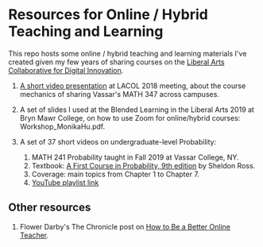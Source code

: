 # Resources for Online / Hybrid Teaching and Learning

This repo hosts some online / hybrid teaching and learning materials I've created given my few years of sharing courses on the [Liberal Arts Collaborative for Digital Innovation](https://lacol.net/).

1. [A short video presentation](https://www.youtube.com/watch?v=MclwbW7zv7o&list=PL_lWxa4iVNt2-cuyCUqaAEFNdmz1bcRZt) at LACOL 2018 meeting, about the course mechanics of sharing Vassar's MATH 347 across campuses.

2. A set of slides I used at the Blended Learning in the Liberal Arts 2019 at Bryn Mawr College, on how to use Zoom for online/hybrid courses: Workshop_MonikaHu.pdf.

3. A set of 37 short videos on undergraduate-level Probability:
    1. MATH 241 Probability taught in Fall 2019 at Vassar College, NY.
    2. Textbook: [A First Course in Probability, 9th edition](https://www.pearson.com/us/higher-education/program/Ross-First-Course-in-Probability-A-9th-Edition/PGM110742.html) by Sheldon Ross.
    3. Coverage: main topics from Chapter 1 to Chapter 7.
    2. [YouTube playlist link](https://www.youtube.com/playlist?list=PL_lWxa4iVNt0fqxLbc-nvmvhCqsvtwQKN)


## Other resources

1. Flower Darby's The Chronicle post on [How to Be a Better Online Teacher](https://www.chronicle.com/interactives/advice-online-teaching).
